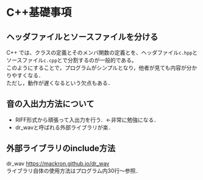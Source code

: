 # C++基礎事項


## ヘッダファイルとソースファイルを分ける
C++ では、クラスの定義とそのメンバ関数の定義とを、ヘッダファイル`c.hpp`とソースファイル`c.cpp`とで分割するのが一般的である。  
このようにすることで，プログラムがシンプルとなり，他者が見ても内容が分かりやすくなる．  
ただし，動作が遅くなるという欠点もある． 

## 音の入出力方法について
- RIFF形式から頑張って入出力を行う．←非常に勉強になる．
- dr_wavと呼ばれる外部ライブラリが楽．

## 外部ライブラリのinclude方法
dr_wav https://mackron.github.io/dr_wav  
ライブラリ自体の使用方法はプログラム内30行〜参照．



